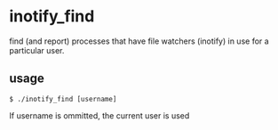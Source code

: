 # inotify_find
find (and report) processes that have file watchers (inotify) in use for a particular user.

## usage
```
$ ./inotify_find [username]
```
If username is ommitted, the current user is used
